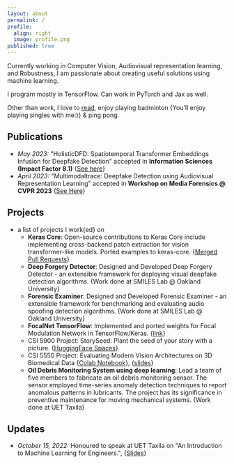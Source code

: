 ```yaml
---
layout: about
permalink: /
profile:
  align: right
  image: profile.png
published: true
---
```

Currently working in Computer Vision, Audiovisual representation learning, and Robustness, I am passionate about creating useful solutions using machine learning. 

I program mostly in TensorFlow. Can work in PyTorch and Jax as well.

Other than work, I love to [read](./readings), enjoy playing badminton {You'll enjoy playing singles with me:)} & ping pong. 

## Publications
  - *May 2023:* "HolisticDFD: Spatiotemporal Transformer Embeddings Infusion for Deepfake Detection" accepted in **Information Sciences (Impact Factor 8.1)** \{[See here](https://www.sciencedirect.com/science/article/abs/pii/S0020025523009374)\}
  - *April 2023:* "Multimodaltrace: Deepfake Detection using Audiovisual Representation Learning" accepted in **Workshop on Media Forensics @ CVPR 2023** \{[See Here](https://openaccess.thecvf.com/content/CVPR2023W/WMF/html/Raza_Multimodaltrace_Deepfake_Detection_Using_Audiovisual_Representation_Learning_CVPRW_2023_paper.html)\}

## Projects
- a list of projects I work{ed} on
  - **Keras Core**: Open-source contributions to Keras Core include implementing cross-backend patch extraction for vision transformer-like models. Ported examples to keras-core. \{[Merged Pull Requests](https://github.com/keras-team/keras-core/pulls?q=is%3Apr+is%3Amerged+author%3Aanas-rz)\}
  - **Deep Forgery Detector**: Designed and Developed Deep Forgery Detector - an extensible framework for deploying visual deepfake detection algorithms. \{Work done at SMILES Lab @ Oakland University\}
  - **Forensic Examiner**: Designed and Developed Forensic Examiner - an extensible framework for benchmarking and evaluating audio spoofing detection algorithms. \{Work done at SMILES Lab @ Oakland University\}
  - **FocalNet TensorFlow**: Implemented and ported weights for Focal Modulation Network in TensorFlow/Keras. \{[link](https://github.com/anas-rz/focalnet-tensorflow)\}
  - CSI 5900 Project: StorySeed: Plant the seed of your story with a picture. \{[HuggingFace Spaces](https://huggingface.co/spaces/anasrz/StorySeed)\}
  - CSI 5550 Project: Evaluating Modern Vision Architectures on 3D Biomedical Data \{[Colab Notebook](https://colab.research.google.com/drive/1nz-NtGxC3NeSJh4ZWQ8jabzBlawnvIWe?usp=sharing)\}, \{[slides](https://docs.google.com/presentation/d/1o1SD0WHBJEqvjOIJWys-Y6z80uuiejmC/edit?usp=sharing&ouid=118316226676823953327&rtpof=true&sd=true)\}
  -  **Oil Debris Monitoring System using deep learning**: Lead a team of five members to fabricate an oil debris monitoring sensor. The sensor employed time-series anomaly detection techniques to report anomalous patterns in lubricants. The project has its significance in preventive maintenance for moving mechanical systems. \{Work done at UET Taxila\}

## Updates
  - *October 15, 2022:* Honoured to speak at UET Taxila on "An Introduction to Machine Learning for Engineers.", \{[Slides](https://docs.google.com/presentation/d/1HIWUd9OQaHk1D1ESe77uEcZ6ir7DKLdQIj3rKms_yPs/edit?usp=sharing)\}
